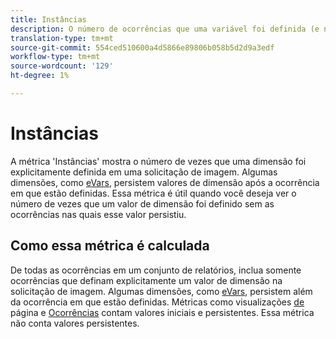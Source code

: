 ```yaml
---
title: Instâncias
description: O número de ocorrências que uma variável foi definida (e não persistiu).
translation-type: tm+mt
source-git-commit: 554ced510600a4d5866e89806b058b5d2d9a3edf
workflow-type: tm+mt
source-wordcount: '129'
ht-degree: 1%

---
```



# Instâncias

A métrica &#39;Instâncias&#39; mostra o número de vezes que uma dimensão foi explicitamente definida em uma solicitação de imagem. Algumas dimensões, como [eVars](../dimensions/evar.md), persistem valores de dimensão após a ocorrência em que estão definidas. Essa métrica é útil quando você deseja ver o número de vezes que um valor de dimensão foi definido sem as ocorrências nas quais esse valor persistiu.

## Como essa métrica é calculada

De todas as ocorrências em um conjunto de relatórios, inclua somente ocorrências que definam explicitamente um valor de dimensão na solicitação de imagem. Algumas dimensões, como [eVars](../dimensions/evar.md), persistem além da ocorrência em que estão definidas. Métricas como visualizações [de](page-views.md) página e [Ocorrências](occurrences.md) contam valores iniciais e persistentes. Essa métrica não conta valores persistentes.
